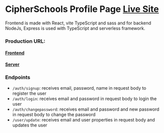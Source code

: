 # CipherSchools Profile Page [Live Site](https://cipherschool-profile-page-rakibul-wdp.netlify.app)

Frontend is made with React, vite TypeScript and sass and for backend NodeJs, Express is used with TypeScript and serverless framework.

### Production URL:

#### [Frontend](https://cipherschool-profile-page-rakibul-wdp.netlify.app)
#### [Server](https://w0uqy5aj6g.execute-api.ap-south-1.amazonaws.com/dev)


### Endpoints

- `/auth/signup`: receives email, password, name in request body to register the user
- `/auth/login`: receives email and password in request body to login the user
- `/auth/changepassword`: receives email and password and new password in request body to change the password
- `/user/update`: receives email and user properties in request body and updates the user
